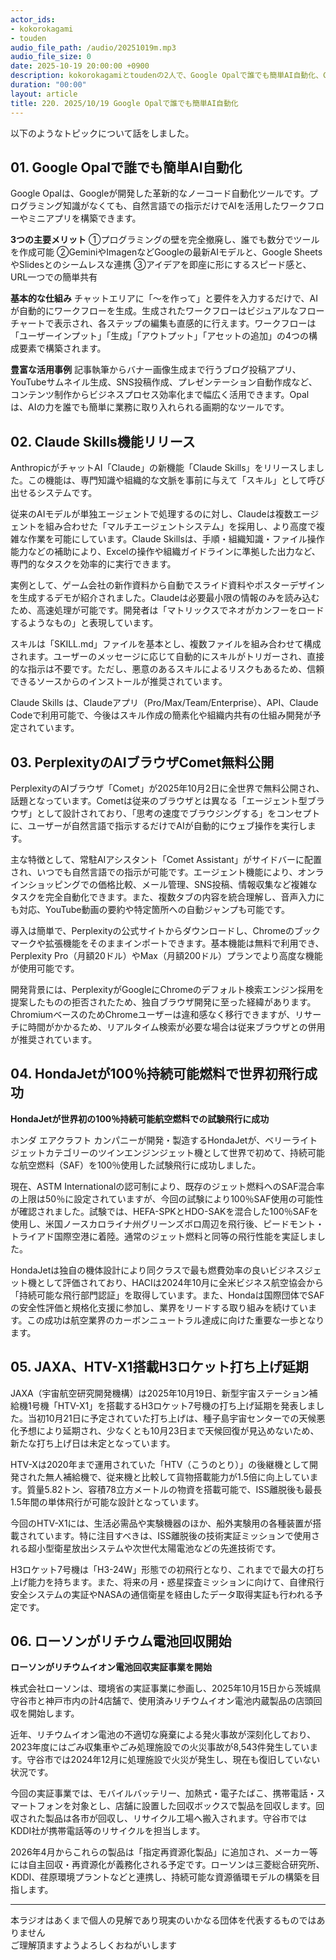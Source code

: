 ```yaml
---
actor_ids:
- kokorokagami
- touden
audio_file_path: /audio/20251019m.mp3
audio_file_size: 0
date: 2025-10-19 20:00:00 +0900
description: kokorokagamiとtoudenの2人で、Google Opalで誰でも簡単AI自動化、Claude Skills機能リリース など について話しました。
duration: "00:00"
layout: article
title: 220. 2025/10/19 Google Opalで誰でも簡単AI自動化
---
```


以下のようなトピックについて話をしました。

## 01. Google Opalで誰でも簡単AI自動化

Google Opalは、Googleが開発した革新的なノーコード自動化ツールです。プログラミング知識がなくても、自然言語での指示だけでAIを活用したワークフローやミニアプリを構築できます。

**3つの主要メリット**
①プログラミングの壁を完全撤廃し、誰でも数分でツールを作成可能
②GeminiやImagenなどGoogleの最新AIモデルと、Google SheetsやSlidesとのシームレスな連携
③アイデアを即座に形にするスピード感と、URL一つでの簡単共有

**基本的な仕組み**
チャットエリアに「〜を作って」と要件を入力するだけで、AIが自動的にワークフローを生成。生成されたワークフローはビジュアルなフローチャートで表示され、各ステップの編集も直感的に行えます。ワークフローは「ユーザーインプット」「生成」「アウトプット」「アセットの追加」の4つの構成要素で構築されます。

**豊富な活用事例**
記事執筆からバナー画像生成まで行うブログ投稿アプリ、YouTubeサムネイル生成、SNS投稿作成、プレゼンテーション自動作成など、コンテンツ制作からビジネスプロセス効率化まで幅広く活用できます。Opalは、AIの力を誰でも簡単に業務に取り入れられる画期的なツールです。

## 02. Claude Skills機能リリース

AnthropicがチャットAI「Claude」の新機能「Claude Skills」をリリースしました。この機能は、専門知識や組織的な文脈を事前に与えて「スキル」として呼び出せるシステムです。

従来のAIモデルが単独エージェントで処理するのに対し、Claudeは複数エージェントを組み合わせた「マルチエージェントシステム」を採用し、より高度で複雑な作業を可能にしています。Claude Skillsは、手順・組織知識・ファイル操作能力などの補助により、Excelの操作や組織ガイドラインに準拠した出力など、専門的なタスクを効率的に実行できます。

実例として、ゲーム会社の新作資料から自動でスライド資料やポスターデザインを生成するデモが紹介されました。Claudeは必要最小限の情報のみを読み込むため、高速処理が可能です。開発者は「マトリックスでネオがカンフーをロードするようなもの」と表現しています。

スキルは「SKILL.md」ファイルを基本とし、複数ファイルを組み合わせて構成されます。ユーザーのメッセージに応じて自動的にスキルがトリガーされ、直接的な指示は不要です。ただし、悪意のあるスキルによるリスクもあるため、信頼できるソースからのインストールが推奨されています。

Claude Skills は、Claudeアプリ（Pro/Max/Team/Enterprise）、API、Claude Codeで利用可能で、今後はスキル作成の簡素化や組織内共有の仕組み開発が予定されています。

## 03. PerplexityのAIブラウザComet無料公開

PerplexityのAIブラウザ「Comet」が2025年10月2日に全世界で無料公開され、話題となっています。Cometは従来のブラウザとは異なる「エージェント型ブラウザ」として設計されており、「思考の速度でブラウジングする」をコンセプトに、ユーザーが自然言語で指示するだけでAIが自動的にウェブ操作を実行します。

主な特徴として、常駐AIアシスタント「Comet Assistant」がサイドバーに配置され、いつでも自然言語での指示が可能です。エージェント機能により、オンラインショッピングでの価格比較、メール管理、SNS投稿、情報収集など複雑なタスクを完全自動化できます。また、複数タブの内容を統合理解し、音声入力にも対応、YouTube動画の要約や特定箇所への自動ジャンプも可能です。

導入は簡単で、Perplexityの公式サイトからダウンロードし、Chromeのブックマークや拡張機能をそのままインポートできます。基本機能は無料で利用でき、Perplexity Pro（月額20ドル）やMax（月額200ドル）プランでより高度な機能が使用可能です。

開発背景には、PerplexityがGoogleにChromeのデフォルト検索エンジン採用を提案したものの拒否されたため、独自ブラウザ開発に至った経緯があります。ChromiumベースのためChromeユーザーは違和感なく移行できますが、リサーチに時間がかかるため、リアルタイム検索が必要な場合は従来ブラウザとの併用が推奨されています。

## 04. HondaJetが100％持続可能燃料で世界初飛行成功

**HondaJetが世界初の100％持続可能航空燃料での試験飛行に成功**

ホンダ エアクラフト カンパニーが開発・製造するHondaJetが、ベリーライトジェットカテゴリーのツインエンジンジェット機として世界で初めて、持続可能な航空燃料（SAF）を100％使用した試験飛行に成功しました。

現在、ASTM Internationalの認可制により、既存のジェット燃料へのSAF混合率の上限は50％に設定されていますが、今回の試験により100％SAF使用の可能性が確認されました。試験では、HEFA-SPKとHDO-SAKを混合した100％SAFを使用し、米国ノースカロライナ州グリーンズボロ周辺を飛行後、ピードモント・トライアド国際空港に着陸。通常のジェット燃料と同等の飛行性能を実証しました。

HondaJetは独自の機体設計により同クラスで最も燃費効率の良いビジネスジェット機として評価されており、HACIは2024年10月に全米ビジネス航空協会から「持続可能な飛行部門認証」を取得しています。また、Hondaは国際団体でSAFの安全性評価と規格化支援に参加し、業界をリードする取り組みを続けています。この成功は航空業界のカーボンニュートラル達成に向けた重要な一歩となります。

## 05. JAXA、HTV-X1搭載H3ロケット打ち上げ延期

JAXA（宇宙航空研究開発機構）は2025年10月19日、新型宇宙ステーション補給機1号機「HTV-X1」を搭載するH3ロケット7号機の打ち上げ延期を発表しました。当初10月21日に予定されていた打ち上げは、種子島宇宙センターでの天候悪化予想により延期され、少なくとも10月23日まで天候回復が見込めないため、新たな打ち上げ日は未定となっています。

HTV-Xは2020年まで運用されていた「HTV（こうのとり）」の後継機として開発された無人補給機で、従来機と比較して貨物搭載能力が1.5倍に向上しています。質量5.82トン、容積78立方メートルの物資を搭載可能で、ISS離脱後も最長1.5年間の単体飛行が可能な設計となっています。

今回のHTV-X1には、生活必需品や実験機器のほか、船外実験用の各種装置が搭載されています。特に注目すべきは、ISS離脱後の技術実証ミッションで使用される超小型衛星放出システムや次世代太陽電池などの先進技術です。

H3ロケット7号機は「H3-24W」形態での初飛行となり、これまでで最大の打ち上げ能力を持ちます。また、将来の月・惑星探査ミッションに向けて、自律飛行安全システムの実証やNASAの通信衛星を経由したデータ取得実証も行われる予定です。

## 06. ローソンがリチウム電池回収開始

**ローソンがリチウムイオン電池回収実証事業を開始**

株式会社ローソンは、環境省の実証事業に参画し、2025年10月15日から茨城県守谷市と神戸市内の計4店舗で、使用済みリチウムイオン電池内蔵製品の店頭回収を開始します。

近年、リチウムイオン電池の不適切な廃棄による発火事故が深刻化しており、2023年度にはごみ収集車やごみ処理施設での火災事故が8,543件発生しています。守谷市では2024年12月に処理施設で火災が発生し、現在も復旧していない状況です。

今回の実証事業では、モバイルバッテリー、加熱式・電子たばこ、携帯電話・スマートフォンを対象とし、店舗に設置した回収ボックスで製品を回収します。回収された製品は各市が回収し、リサイクル工場へ搬入されます。守谷市ではKDDI社が携帯電話等のリサイクルを担当します。

2026年4月からこれらの製品は「指定再資源化製品」に追加され、メーカー等には自主回収・再資源化が義務化される予定です。ローソンは三菱総合研究所、KDDI、荏原環境プラントなどと連携し、持続可能な資源循環モデルの構築を目指します。


___

本ラジオはあくまで個人の見解であり現実のいかなる団体を代表するものではありません  
ご理解頂ますようよろしくおねがいします  
